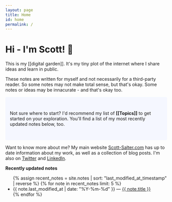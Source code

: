 ```yaml
---
layout: page
title: Home
id: home
permalink: /
---
```


<title>Scott's Digital Garden</title>
<meta name="description" content="Testing meta">

# Hi - I'm Scott! 🌱

This is my [[digital garden]]. It's my tiny plot of the internet where I share ideas and learn in public. 

These notes are written for myself and not necessarily for a third-party reader. So some notes may not make total sense, but that's okay. Some notes or ideas may be innacurate - and that's okay too. 

<p style="padding: 3em 1em; background: #f5f7ff; border-radius: 4px;">
  Not sure where to start? I'd recommend my list of <span style="font-weight: bold">[[Topics]]</span> to get started on your exploration. You'll find a list of my most recently updated notes below, too.
</p>

Want to know more about me? My main website [Scott-Salter.com](https://scott-salter.com) has up to date information about my work, as well as a collection of blog posts. I'm also on [Twitter](https://twitter.com/scottsltr) and [LinkedIn](https://www.linkedin.com/in/scott-salter/).

<strong>Recently updated notes</strong>

<ul>
  {% assign recent_notes = site.notes | sort: "last_modified_at_timestamp" | reverse %}
  {% for note in recent_notes limit: 5 %}
    <li>
      {{ note.last_modified_at | date: "%Y-%m-%d" }} — <a class="internal-link" href="{{ note.url }}">{{ note.title }}</a>
    </li>
  {% endfor %}
</ul>

<style>
  .wrapper {
    max-width: 46em;
  }
</style>
